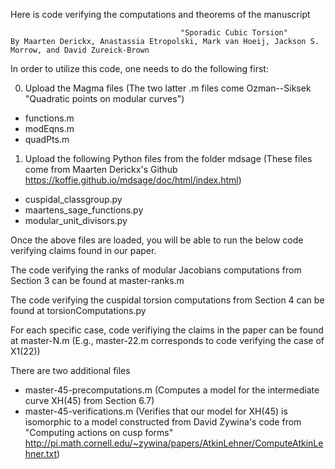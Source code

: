 Here is code verifying the computations and theorems of the manuscript 

                                          "Sporadic Cubic Torsion" 
    By Maarten Derickx, Anastassia Etropolski, Mark van Hoeij, Jackson S. Morrow, and David Zureick-Brown

In order to utilize this code, one needs to do the following first:

0. Upload the Magma files (The two latter .m files come Ozman--Siksek "Quadratic points on modular curves")
  - functions.m
  - modEqns.m 
  - quadPts.m 

1. Upload the following Python files from the folder mdsage (These files come from Maarten Derickx's Github https://koffie.github.io/mdsage/doc/html/index.html)
  - cuspidal_classgroup.py
  - maartens_sage_functions.py
  - modular_unit_divisors.py

Once the above files are loaded, you will be able to run the below code verifying claims found in our paper.

The code verifying the ranks of modular Jacobians computations from Section 3 can be found at master-ranks.m

The code verifying the cuspidal torsion computations from Section 4 can be found at torsionComputations.py

For each specific case, code verifiying the claims in the paper can be found at master-N.m (E.g., master-22.m corresponds to code verifying the case of X1(22))

There are two additional files 
  - master-45-precomputations.m (Computes a model for the intermediate curve XH(45) from Section 6.7)
  - master-45-verifications.m   (Verifies that our model for XH(45) is isomorphic to a model constructed from David Zywina's code from "Computing actions on cusp forms" http://pi.math.cornell.edu/~zywina/papers/AtkinLehner/ComputeAtkinLehner.txt)


